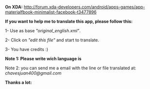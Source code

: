 **On XDA:** http://forum.xda-developers.com/android/apps-games/app-materialfbook-minimalist-facebook-t3477896

**If you want to help me to translate this app, please follow this:**

1- Use as base _"original_english.xml"_.

2- Click on _"edit this file"_ and start to translate.

3- You have credits :)


**Note 1: Please write wich language is**

Note 2: you can send me a email with the line or file translated at: _chavesjuan400@gmail.com_


**Thanks a lot:**


